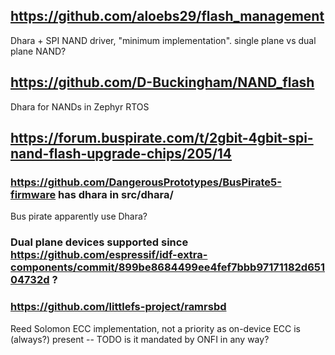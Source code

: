 ## https://github.com/aloebs29/flash_management
Dhara + SPI NAND driver, "minimum implementation". single plane vs dual plane NAND?

## https://github.com/D-Buckingham/NAND_flash
Dhara for NANDs in Zephyr RTOS

## https://forum.buspirate.com/t/2gbit-4gbit-spi-nand-flash-upgrade-chips/205/14
### https://github.com/DangerousPrototypes/BusPirate5-firmware has dhara in src/dhara/
Bus pirate apparently use Dhara? 

### Dual plane devices supported since https://github.com/espressif/idf-extra-components/commit/899be8684499ee4fef7bbb97171182d65104732d ? 

### https://github.com/littlefs-project/ramrsbd
Reed Solomon ECC implementation, not a priority as on-device ECC is (always?) present -- TODO is it mandated by ONFI in any way?